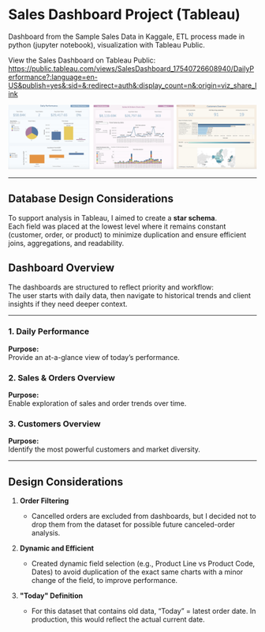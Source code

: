 # Sales Dashboard Project (Tableau)
Dashboard from the Sample Sales Data in Kaggale, ETL process made in python (jupyter notebook), visualization with Tableau Public.

View the Sales Dashboard on Tableau Public:
https://public.tableau.com/views/SalesDashboard_17540726608940/DailyPerformance?:language=en-US&publish=yes&:sid=&:redirect=auth&:display_count=n&:origin=viz_share_link 

![Sales Dashboards](dashboards_screenshot.jpg)

---

## Database Design Considerations

To support analysis in Tableau, I aimed to create a **star schema**.  
Each field was placed at the lowest level where it remains constant (customer, order, or product) to minimize duplication and ensure efficient joins, aggregations, and readability.


## Dashboard Overview

The dashboards are structured to reflect priority and workflow:  
The user starts with daily data, then navigate to historical trends and client insights if they need deeper context.

---

### 1. Daily Performance
**Purpose:**  
Provide an at-a-glance view of today’s performance.

### 2. Sales & Orders Overview

**Purpose:**  
Enable exploration of sales and order trends over time.

### 3. Customers Overview
**Purpose:**  
Identify the most powerful customers and market diversity.

---

## Design Considerations

1. **Order Filtering**  
   - Cancelled orders are excluded from dashboards, but I decided not to drop them from the dataset for possible future canceled-order analysis.  

2. **Dynamic and Efficient**  
   - Created dynamic field selection (e.g., Product Line vs Product Code, Dates) to avoid duplication of the exact same charts with a minor change of the field,         to improve performance.  

3. **"Today" Definition**  
   - For this dataset that contains old data, “Today” = latest order date. In production, this would reflect the actual current date. 


